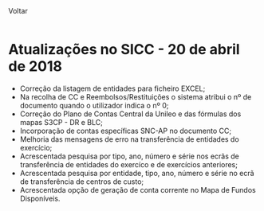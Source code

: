 <div style="width:100%; height:30px"><span onclick="loadMdDoc('atualizacoes', ['btnMenu'],'', null)" class="voltar">Voltar</span></div>

# Atualizações no SICC - 20 de abril de 2018

- Correção da listagem de entidades para ficheiro EXCEL;
- Na recolha de CC e Reembolsos/Restituições o sistema atribui o nº de documento quando o utilizador indica o nº 0;
- Correção do Plano de Contas Central da Unileo e das fórmulas  dos mapas S3CP - DR e BLC;
- Incorporação de contas específicas SNC-AP no documento CC;
- Melhoria das mensagens de erro na transferência de entidades do exercício;
- Acrescentada pesquisa por tipo, ano, número e série nos ecrãs de transferência de entidades do exercíco e de exercícios anteriores;
- Acrescentada pesquisa por entidade, tipo, ano, número e série no ecrã de transferência de centros de custo;
- Acrescentada opção de geração de conta corrente no Mapa de Fundos Disponíveis.
